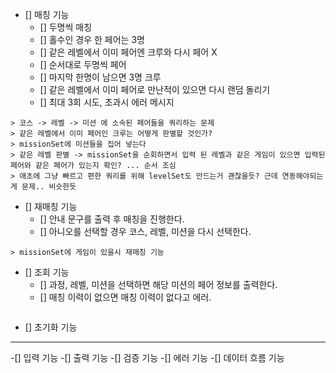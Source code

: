 - [] 매칭 기능
    - [] 두명씩 매칭
    - [] 홀수인 경우 한 페어는 3명
    - [] 같은 레벨에서 이미 페어엔 크루와 다시 페어 X
    - [] 순서대로 두명씩 페어
    - [] 마지막 한명이 남으면 3명 크루
    - [] 같은 레벨에서 이미 페어로 만난적이 있으면 다시 랜덤 돌리기
    - [] 최대 3회 시도, 초과시 에러 메시지

```
> 코스 -> 레벨 -> 미션 에 소속된 페어들을 쿼리하는 문제
> 같은 레벨에서 이미 페어인 크루는 어떻게 판별할 것인가?
> missionSet에 미션들을 집어 넣는다
> 같은 레벨 판별 -> missionSet을 순회하면서 입력 된 레벨과 같은 게임이 있으면 입력된 페어와 같은 페어가 있는지 확인? ... 순서 조심
> 애초에 그냥 빠르고 편한 쿼리를 위해 levelSet도 만드는거 괜찮을듯? 근데 연동해야되는게 문제.. 비슷한듯
```

- [] 재매칭 기능
    - [] 안내 문구를 출력 후 매칭을 진행한다.
    - [] 아니오를 선택할 경우 코스, 레벨, 미션을 다시 선택한다.

```
> missionSet에 게임이 있을시 재매칭 기능
```

- [] 조회 기능
    - [] 과정, 레벨, 미션을 선택하면 해당 미션의 페어 정보를 출력한다.
    - [] 매칭 이력이 없으면 매칭 이력이 없다고 에러.

```

```

- [] 초기화 기능

---

-[] 입력 기능
-[] 출력 기능
-[] 검증 기능
-[] 에러 기능
-[] 데이터 흐름 기능

